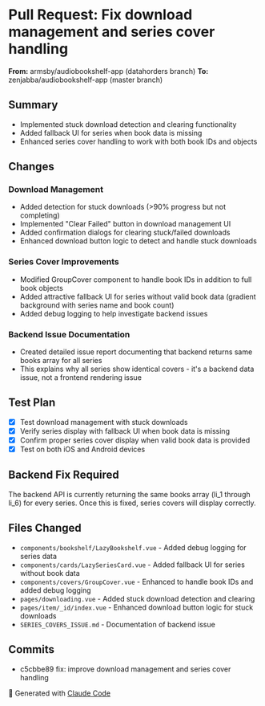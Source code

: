 # Pull Request: Fix download management and series cover handling

**From:** armsby/audiobookshelf-app (datahorders branch)
**To:** zenjabba/audiobookshelf-app (master branch)

## Summary
- Implemented stuck download detection and clearing functionality
- Added fallback UI for series when book data is missing
- Enhanced series cover handling to work with both book IDs and objects

## Changes

### Download Management
- Added detection for stuck downloads (>90% progress but not completing)
- Implemented "Clear Failed" button in download management UI
- Added confirmation dialogs for clearing stuck/failed downloads
- Enhanced download button logic to detect and handle stuck downloads

### Series Cover Improvements
- Modified GroupCover component to handle book IDs in addition to full book objects
- Added attractive fallback UI for series without valid book data (gradient background with series name and book count)
- Added debug logging to help investigate backend issues

### Backend Issue Documentation
- Created detailed issue report documenting that backend returns same books array for all series
- This explains why all series show identical covers - it's a backend data issue, not a frontend rendering issue

## Test Plan
- [x] Test download management with stuck downloads
- [x] Verify series display with fallback UI when book data is missing
- [x] Confirm proper series cover display when valid book data is provided
- [x] Test on both iOS and Android devices

## Backend Fix Required
The backend API is currently returning the same books array (li_1 through li_6) for every series. Once this is fixed, series covers will display correctly.

## Files Changed
- `components/bookshelf/LazyBookshelf.vue` - Added debug logging for series data
- `components/cards/LazySeriesCard.vue` - Added fallback UI for series without book data
- `components/covers/GroupCover.vue` - Enhanced to handle book IDs and added debug logging
- `pages/downloading.vue` - Added stuck download detection and clearing
- `pages/item/_id/index.vue` - Enhanced download button logic for stuck downloads
- `SERIES_COVERS_ISSUE.md` - Documentation of backend issue

## Commits
- c5cbbe89 fix: improve download management and series cover handling

🤖 Generated with [Claude Code](https://claude.ai/code)